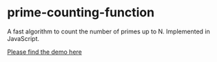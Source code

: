 # prime-counting-function
A fast algorithm to count the number of primes up to N. Implemented in JavaScript.

[Please find the demo here](https://robinlinus.github.io/prime-counting-function/index.html)

